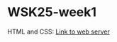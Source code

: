 # WSK25-week1

HTML and CSS: [Link to web server](<https://users.metropolia.fi/~ilkkasin/web_development/week1/HTML/>)
